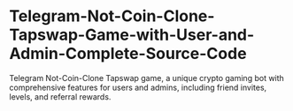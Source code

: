# Telegram-Not-Coin-Clone-Tapswap-Game-with-User-and-Admin-Complete-Source-Code
Telegram Not-Coin-Clone Tapswap game, a unique crypto gaming bot with comprehensive features for users and admins, including friend invites, levels, and referral rewards.
